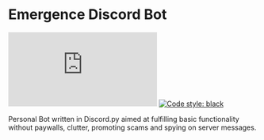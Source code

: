 # Emergence Discord Bot
![PyPI - Python Version](https://img.shields.io/pypi/pyversions/discord.py)
[![Code style: black](https://img.shields.io/badge/code%20style-black-000000.svg)](https://github.com/psf/black)

Personal Bot written in Discord.py aimed at fulfilling basic functionality without paywalls, clutter, promoting scams and spying on server messages.
